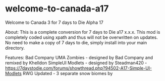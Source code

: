 # welcome-to-canada-a17
<!-- ######################################################### -->
<!-- ######################################################### -->
Welcome to Canada 3 for 7 days to Die Alpha 17 
<!-- ######################################################### -->
<!-- ######################################################### -->

About: This is a complete conversion for 7 days to Die a17 x.x.x. 
This mod is completely coded using xpath and thus will not be overwritten on updates. 
No need to make a copy of 7 days to die, simply install into your main directory.


Features:
Bad Company UMA Zombies - designed by Bad Company and remixed by Khelldon
SimpleUI Modlets - designed by Steadman420 - https://7daystodie.com/forums/showthread.php?94502-A17-Simple-UI-Modlets
RWG Updated - 3 separate snow biomes by 
